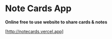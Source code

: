 # Note Cards App

**Online free to use website to share cards & notes**

[http://notecards.vercel.app]
